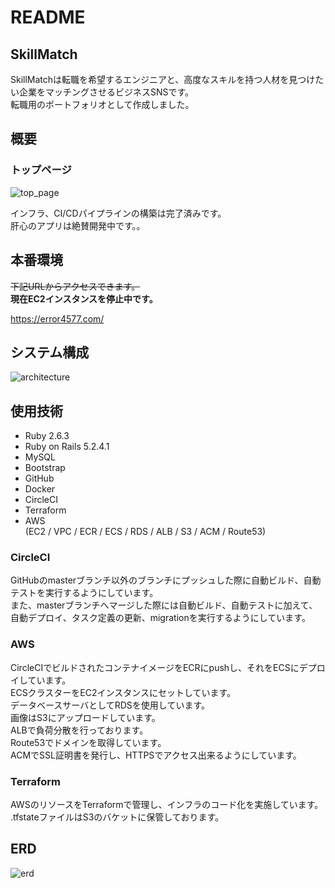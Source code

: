 # README
## SkillMatch
SkillMatchは転職を希望するエンジニアと、高度なスキルを持つ人材を見つけたい企業をマッチングさせるビジネスSNSです。  
転職用のポートフォリオとして作成しました。

## 概要
### トップページ
![top_page](https://imgur.com/rHQSlQP.png)

インフラ、CI/CDパイプラインの構築は完了済みです。  
肝心のアプリは絶賛開発中です。。

## 本番環境
~~下記URLからアクセスできます。~~  
**現在EC2インスタンスを停止中です。**

https://error4577.com/


## システム構成
![architecture](https://imgur.com/0bD7gCK.png)

## 使用技術
- Ruby 2.6.3
- Ruby on Rails 5.2.4.1
- MySQL
- Bootstrap
- GitHub
- Docker
- CircleCI
- Terraform
- AWS  
  (EC2 / VPC / ECR / ECS / RDS / ALB / S3 / ACM / Route53)

### CircleCI
GitHubのmasterブランチ以外のブランチにプッシュした際に自動ビルド、自動テストを実行するようにしています。  
また、masterブランチへマージした際には自動ビルド、自動テストに加えて、自動デプロイ、タスク定義の更新、migrationを実行するようにしています。

### AWS
CircleCIでビルドされたコンテナイメージをECRにpushし、それをECSにデプロイしています。  
ECSクラスターをEC2インスタンスにセットしています。  
データベースサーバとしてRDSを使用しています。  
画像はS3にアップロードしています。  
ALBで負荷分散を行っております。  
Route53でドメインを取得しています。  
ACMでSSL証明書を発行し、HTTPSでアクセス出来るようにしています。  

### Terraform
AWSのリソースをTerraformで管理し、インフラのコード化を実施しています。
.tfstateファイルはS3のバケットに保管しております。

## ERD
![erd](https://imgur.com/3iE94zm.png)

